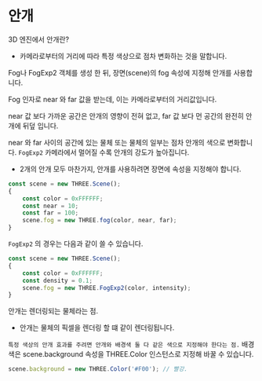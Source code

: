 # 안개


3D 엔진에서 안개란?

- 카메라로부터의 거리에 따라 특정 색상으로 점차 변화하는 것을 말합니다.

Fog나 FogExp2 객체를 생성 한 뒤, 장면(scene)의 fog 속성에 지정해 안개를 사용합니다.


Fog 인자로 near 와 far 값을 받는데, 이는 카메라로부터의 거리값입니다.

near 값 보다 가까운 공간은 안개의 영향이 전혀 없고,
far 값 보다 먼 공간의 완전히 안개에 뒤덮 입니다.


near 와 far 사이의 공간에 있는 물체 또는 물체의 일부는 점차 안개의 색으로 변화합니다.
`FogExp2` 카메라에서 멀어질 수록 안개의 강도가 높아집니다.


- 2개의 안개 모두 마찬가지, 안개를 사용하려면 장면에 속성을 지정해야 합니다.

``` javascript
const scene = new THREE.Scene();
{
    const color = 0xFFFFFF; 
    const near = 10;
    const far = 100;
    scene.fog = new THREE.fog(color, near, far); 
}
```


`FogExp2` 의 경우는 다음과 같이 쓸 수 있습니다. 

``` javascript
const scene = new THREE.Scene();
{
    const color = 0xFFFFFF;
    const density = 0.1;
    scene.fog = new THREE.FogExp2(color, intensity); 
}
```


안개는 렌더링되는 물체라는 점.

- 안개는 물체의 픽셀을 렌더링 할 떄 같이 렌더링됩니다.

`특정 색상의 안개 효과를 주려면 안개와 배경색 둘 다 같은 색으로 지정해야 한다는 점.`
배경색은 scene.background 속성을 THREE.Color 인스턴스로 지정해 바꿀 수 있습니다.


``` javascript
scene.background = new THREE.Color('#F00'); // 빨강.
```


